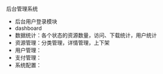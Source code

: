 
后台管理系统

- 后台用户登录模块 
- dashboard
- 数据统计：各个状态的资源数量，访问、下载统计，用户统计
- 资源管理：分类管理，详情管理，上下架
- 用户管理：
- 支付管理：
- 系统配置：

